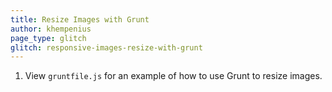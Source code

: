 ```yaml
---
title: Resize Images with Grunt
author: khempenius
page_type: glitch
glitch: responsive-images-resize-with-grunt
---
```


1. View `gruntfile.js` for an example of how to use Grunt to resize images.
